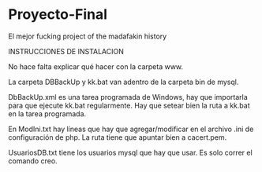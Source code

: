 # Proyecto-Final
El mejor fucking project of the madafakin history

INSTRUCCIONES DE INSTALACION	

No hace falta explicar qué hacer con la carpeta www.

La carpeta DBBackUp y kk.bat van adentro de la carpeta bin de mysql.

DbBackUp.xml es una tarea programada de Windows, hay que importarla para que ejecute kk.bat regularmente. Hay que setear bien la ruta a kk.bat en la tarea programada.

En ModIni.txt hay líneas que hay que agregar/modificar en el archivo .ini de configuración de php. La ruta tiene que apuntar bien a cacert.pem.

UsuariosDB.txt tiene los usuarios mysql que hay que usar. Es solo correr el comando creo.
